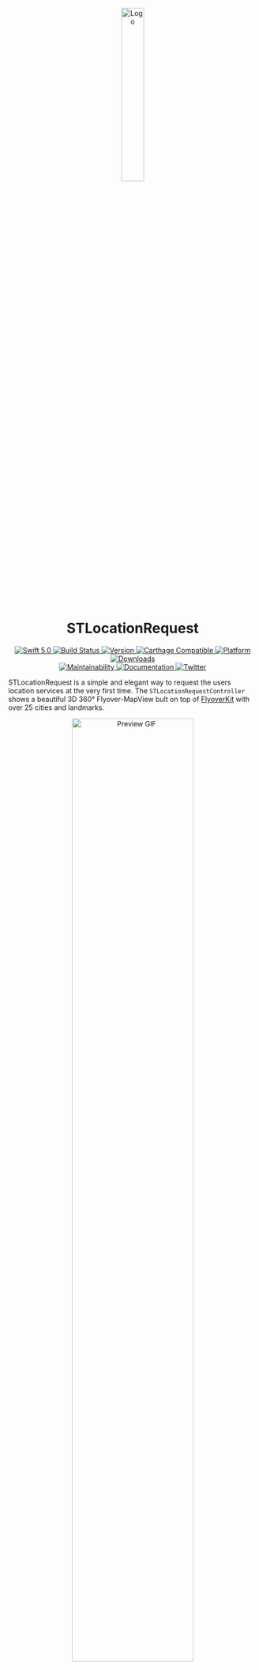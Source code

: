 <p align="center">
    <img src="https://raw.githubusercontent.com/SvenTiigi/STLocationRequest/gh-pages/readMeAssets/STLocationRequest_Logo.png" alt="Logo" width="30%">
</p>
<br/>

<h1 align="center">STLocationRequest</h1>
<p align="center">
    <a href="https://developer.apple.com/swift/">
        <img src="https://img.shields.io/badge/Swift-5.0-orange.svg?style=flat" alt="Swift 5.0">
    </a>
    <a href="https://travis-ci.org/SvenTiigi/STLocationRequest">
        <img src="https://travis-ci.org/SvenTiigi/STLocationRequest.svg?branch=master" alt="Build Status">
    </a>
    <a href="http://cocoapods.org/pods/STLocationRequest">
        <img src="https://img.shields.io/cocoapods/v/STLocationRequest.svg?style=flat" alt="Version">
    </a>
    <a href="https://github.com/Carthage/Carthage">
        <img src="https://img.shields.io/badge/Carthage-compatible-4BC51D.svg?style=flat" alt="Carthage Compatible">
    </a>
    <a href="http://cocoapods.org/pods/STLocationRequest">
        <img src="https://img.shields.io/cocoapods/p/STLocationRequest.svg?style=flat" alt="Platform">
    </a>
    <a href="http://cocoapods.org/pods/STLocationRequest">
        <img src="https://img.shields.io/cocoapods/dt/STLocationRequest.svg?style=flat" alt="Downloads">
    </a>
    <br/>
    <a href="https://codeclimate.com/github/SvenTiigi/STLocationRequest/maintainability">
        <img src="https://api.codeclimate.com/v1/badges/705327ebce8601d9df4b/maintainability" alt="Maintainability">
    </a>
    <a href="https://sventiigi.github.io/STLocationRequest">
        <img src="https://github.com/SvenTiigi/STLocationRequest/blob/gh-pages/badge.svg" alt="Documentation">
    </a>
    <a href="https://twitter.com/SvenTiigi/">
        <img src="https://img.shields.io/badge/Twitter-@SvenTiigi-blue.svg?style=flat" alt="Twitter">
    </a>
</p>

STLocationRequest is a simple and elegant way to request the users location services at the very first time. The `STLocationRequestController` shows a beautiful 3D 360° Flyover-MapView bult on top of [FlyoverKit](https://github.com/SvenTiigi/FlyoverKit) with over 25 cities and landmarks.

<p align="center">
    <img src="https://raw.githubusercontent.com/SvenTiigi/STLocationRequest/gh-pages/readMeAssets/STLocationRequest.gif" alt="Preview GIF" width="70%">
</p>

## Installation

### CocoaPods

STLocationRequest is available through [CocoaPods](http://cocoapods.org). To install
it, simply add the following line to your Podfile:

```bash
pod 'STLocationRequest'
```

### Carthage

[Carthage](https://github.com/Carthage/Carthage) is a decentralized dependency manager that builds your dependencies and provides you with binary frameworks.

You can install Carthage with [Homebrew](http://brew.sh/) using the following command:

```bash
$ brew update
$ brew install carthage
```

To integrate STLocationRequest into your Xcode project using Carthage, specify it in your `Cartfile`:

```ogdl
github "SvenTiigi/STLocationRequest"
```

Run `carthage update --platform iOS` to build the framework and drag the built

* `STLocationRequest.framework`
* `FlyoverKit.framework`

into your Xcode project. 

On your application targets’ “Build Phases” settings tab, click the “+” icon and choose “New Run Script Phase” and add the Framework paths (for all Frameworks) as mentioned in [Carthage Getting started Step 4, 5 and 6](https://github.com/Carthage/Carthage/blob/master/README.md)

## Usage

```swift
import STLocationRequest

// Initialize STLocationRequestController with STLocationRequestController.Configuration
let locationRequestController = STLocationRequestController { (config: inout STLocationRequestController.Configuration) in
    config.title.text = "We need your location for some awesome features"
    config.allowButton.title = "Alright"
    config.notNowButton.title = "Not now"
    config.mapView.alpha = 0.9
    config.backgroundColor = UIColor.lightGray
    config.authorizeType = .requestWhenInUseAuthorization
}

// Get notified on STLocationRequestController.Events
locationRequestController.onEvent = { event in
    if case .locationRequestAuthorized = event {
        // Location Request Authorized 🙌
    }
}

// Present STLocationRequestController
locationRequestController.present(onViewController: self)
```
> Please keep in mind that the 3D flyover view will only work on a real iOS device ([Read more](#ios-simulator)).

## Configuration
The `STLocationRequestController` can be customized via the the `STLocationRequestController.Configuration` struct. There are plenty of options available 👨‍💻 More details can be found [here](http://sventiigi.github.io/STLocationRequest/Classes/STLocationRequestController/Configuration.html)

## OnEvent
The `onEvent` function get invoked if an `STLocationRequestController.Event` occured. Simply set an anonymous function of type `(Event) -> Void` to evaluate the event.

```swift
locationRequestController.onEvent = { (event: STLocationRequestController.Event) in
    switch event {
        case .locationRequestAuthorized:
            break
        case .locationRequestDenied:
            break
        case .notNowButtonTapped:
            break
        case .didPresented:
            break
        case .didDisappear:
            break
    }
}
```

## Info.plist

In order to perform a location request you have to define a usage description in your `Info.plist` file.

STLocationRequestController.Authorization.**requestWhenInUseAuthorization**
```swift
<key>NSLocationWhenInUseUsageDescription</key>
<string>The usage description</string>
```

STLocationRequestController.Authorization.**requestAlwaysAuthorization**
```swift
<key>NSLocationAlwaysUsageDescription</key>
<string>The usage description</string>
```

The usage description will be shown in the default iOS location request dialog, which will show up when the user tapped the allow button.

## Presenting-Recommendation

The recommended way to present `STLocationRequestController` is the following way.

```swift
if STLocationRequestController.shouldPresentLocationRequestController {
    // Location Services are enabled and authorizationStatus is notDetermined
    // Ready to present STLocationRequestController
    self.presentLocationRequestController()
}
```

## iOS Simulator

Please keep in mind that the 3D flyover view will only work on a real iOS device with at least iOS 9.0 installed ([Apple Developer API Reference](https://developer.apple.com/reference/mapkit/mkmaptype/1452553-satelliteflyover)). A Screenshot taken from an **iOS Simulator** running a `STLocationRequestController` visualizes the iOS Simulator behaviour.

<p align="center">
<img src="https://raw.githubusercontent.com/SvenTiigi/STLocationRequest/gh-pages/readMeAssets/iOSSimulatorBehavior.jpg" alt="iOSSimulatorBehavior" title="iOSSimulatorBehavior" width=300>
</p>

## Dependencies
`STLocationRequest` is using following libraries.

+ [FlyoverKit](https://github.com/SvenTiigi/FlyoverKit)
+ [SwiftPulse](https://github.com/ctews/SwiftPulse)

## Contributing
Contributions are very welcome 🙌 🤓

## Example Application
In order to run the example Application you have to first generate the Frameworks via `Carthage`.

```bash
$ carthage update --platform iOS
$ open STLocationRequest.xcodeproj
```

## License

```
STLocationRequest
Copyright (c) 2019 Sven Tiigi <sven.tiigi@gmail.com>

Permission is hereby granted, free of charge, to any person obtaining a copy
of this software and associated documentation files (the "Software"), to deal
in the Software without restriction, including without limitation the rights
to use, copy, modify, merge, publish, distribute, sublicense, and/or sell
copies of the Software, and to permit persons to whom the Software is
furnished to do so, subject to the following conditions:

The above copyright notice and this permission notice shall be included in
all copies or substantial portions of the Software.

THE SOFTWARE IS PROVIDED "AS IS", WITHOUT WARRANTY OF ANY KIND, EXPRESS OR
IMPLIED, INCLUDING BUT NOT LIMITED TO THE WARRANTIES OF MERCHANTABILITY,
FITNESS FOR A PARTICULAR PURPOSE AND NONINFRINGEMENT. IN NO EVENT SHALL THE
AUTHORS OR COPYRIGHT HOLDERS BE LIABLE FOR ANY CLAIM, DAMAGES OR OTHER
LIABILITY, WHETHER IN AN ACTION OF CONTRACT, TORT OR OTHERWISE, ARISING FROM,
OUT OF OR IN CONNECTION WITH THE SOFTWARE OR THE USE OR OTHER DEALINGS IN
THE SOFTWARE.
```

